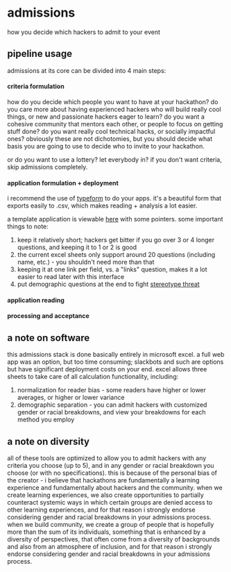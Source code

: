 # admissions
how you decide which hackers to admit to your event

## pipeline usage

admissions at its core can be divided into 4 main steps:

#### criteria formulation

how do you decide which people you want to have at your hackathon? do you care more about having experienced hackers who will build really cool things, or new and passionate hackers eager to learn? do you want a cohesive community that mentors each other, or people to focus on getting stuff done? do you want really cool technical hacks, or socially impactful ones? obviously these are not dichotomies, but you should decide what basis you are going to use to decide who to invite to your hackathon.

or do you want to use a lottery? let everybody in? if you don't want criteria, skip admissions completely.

#### application formulation + deployment

i recommend the use of [typeform](http://typeform.com) to do your apps. it's a beautiful form that exports easily to .csv, which makes reading + analysis a lot easier.

a template application is viewable [here](https://hackathons.typeform.com/to/hv3EiH) with some pointers. some important things to note:
1. keep it relatively short; hackers get bitter if you go over 3 or 4 longer questions, and keeping it to 1 or 2 is good
2. the current excel sheets only support around 20 questions (including name, etc.) - you shouldn't need more than that
3. keeping it at one link per field, vs. a "links" question, makes it a lot easier to read later with this interface
4. put demographic questions at the end to fight [stereotype threat](https://en.wikipedia.org/wiki/Stereotype_threat)

#### application reading

#### processing and acceptance

## a note on software
this admissions stack is done basically entirely in microsoft excel. a full web app was an option, but too time consuming; slackbots and such are options but have significant deployment costs on your end. excel allows three sheets to take care of all calculation functionality, including:
1. normalization for reader bias - some readers have higher or lower averages, or higher or lower variance
2. demographic separation - you can admit hackers with customized gender or racial breakdowns, and view your breakdowns for each method you employ

## a note on diversity
all of these tools are optimized to allow you to admit hackers with any criteria you choose (up to 5), and in any gender or racial breakdown you choose (or with no specifications). this is because of the personal bias of the creator - i believe that hackathons are fundamentally a learning experience and fundamentally about hackers and the community. when we create learning experiences, we also create opportunities to partially counteract systemic ways in which certain groups are denied access to other learning experiences, and for that reason i strongly endorse considering gender and racial breakdowns in your admissions process. when we build community, we create a group of people that is hopefully more than the sum of its individuals, something that is enhanced by a diversity of perspectives, that often come from a diversity of backgrounds and also from an atmosphere of inclusion, and for that reason i strongly endorse considering gender and racial breakdowns in your admissions process.